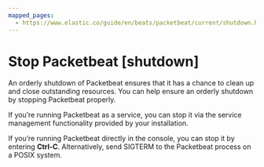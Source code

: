 ```yaml
---
mapped_pages:
  - https://www.elastic.co/guide/en/beats/packetbeat/current/shutdown.html
---
```


# Stop Packetbeat [shutdown]

An orderly shutdown of Packetbeat ensures that it has a chance to clean up and close outstanding resources. You can help ensure an orderly shutdown by stopping Packetbeat properly.

If you’re running Packetbeat as a service, you can stop it via the service management functionality provided by your installation.

If you’re running Packetbeat directly in the console, you can stop it by entering **Ctrl-C**. Alternatively, send SIGTERM to the Packetbeat process on a POSIX system.

